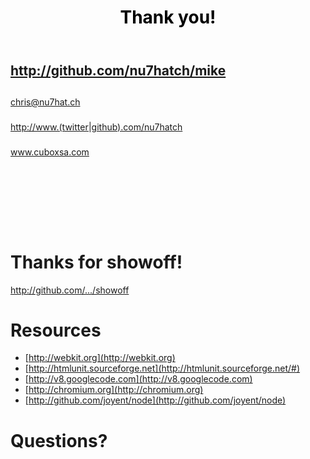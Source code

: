 <!SLIDE center main>
<header>
  <h1 style="color: black">Thank you!</h1>
</header>
<h2>
  <a href="http://github.com/nu7hatch/mike">http://github.com/nu7hatch/mike</a>
</h2>
<footer style="padding-bottom: 100px;">
  <div style="line-height: 40px">
    <a href="mailto:chris@nu7hat.ch">chris@nu7hat.ch</a><br />
    <a href="http://www.github.com/nu7hatch#">http://www.(twitter|github).com/nu7hatch</a><br />
    <a href="http://www.cuboxsa.com">www.cuboxsa.com</a>
  </div>
</footer>

<!SLIDE center main>
<h1>Thanks for showoff!</h1>
<footer>
  <a href="http://github.com/.../showoff">http://github.com/.../showoff</a>
</footer>

<!SLIDE center bullets with-title>
# Resources

* [http://webkit.org](http://webkit.org)
* [http://htmlunit.sourceforge.net](http://htmlunit.sourceforge.net/#)
* [http://v8.googlecode.com](http://v8.googlecode.com)
* [http://chromium.org](http://chromium.org)
* [http://github.com/joyent/node](http://github.com/joyent/node)

<!SLIDE center>
# Questions?
